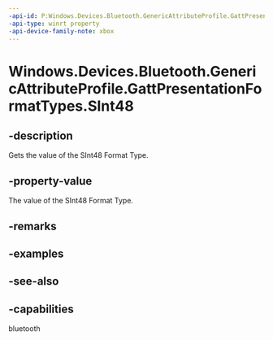 ```yaml
---
-api-id: P:Windows.Devices.Bluetooth.GenericAttributeProfile.GattPresentationFormatTypes.SInt48
-api-type: winrt property
-api-device-family-note: xbox
---
```


<!-- Property syntax
public byte SInt48 { get; }
-->

# Windows.Devices.Bluetooth.GenericAttributeProfile.GattPresentationFormatTypes.SInt48

## -description
Gets the value of the SInt48 Format Type.

## -property-value
The value of the SInt48 Format Type.

## -remarks

## -examples

## -see-also

## -capabilities
bluetooth
